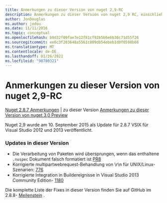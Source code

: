 ```yaml
---
title: Anmerkungen zu dieser Version von nuget 2,9-RC
description: Anmerkungen zu dieser Version von nuget 2,9 RC, einschließlich bekannter Probleme, Fehlerbehebungen, hinzugefügter Features und dcrs.
author: JonDouglas
ms.author: jodou
ms.date: 11/11/2016
ms.topic: conceptual
ms.openlocfilehash: b9d32f09fae7e12f81cf92b5b6e6b36c71d55f26
ms.sourcegitcommit: ee6c3f203648a5561c809db54ebeb1d0f0598b68
ms.translationtype: MT
ms.contentlocale: de-DE
ms.lasthandoff: 01/26/2021
ms.locfileid: "98780321"
---
```

# <a name="nuget-29-rc-release-notes"></a>Anmerkungen zu dieser Version von nuget 2,9-RC

[Nuget 2.8.7 Anmerkungen](../release-notes/nuget-2.8.7.md)  |  zu dieser Version [Anmerkungen zu dieser Version von nuget 3,0 Preview](../release-notes/nuget-3.0-preview.md)

Nuget 2,9 wurde am 10. September 2015 als Update für 2.8.7 VSIX für Visual Studio 2012 und 2013 veröffentlicht.

### <a name="updates-in-this-release"></a>Updates in dieser Version

* Die Verarbeitung von Paketen wird übersprungen, wenn das enthaltene `.nuspec` Dokument falsch formatiert ist [PR8](https://github.com/NuGet/NuGet2/pull/8)
* Korrigierte multipartwebrequest-Behandlung von \r\n für UNIX/Linux-Szenarien: [776](https://github.com/NuGet/Home/issues/776)
* Korrigierte Integration in Buildereignisse in Visual Studio 2013 Community Edition- [1180](https://github.com/NuGet/Home/issues/1180)


Die komplette Liste der Fixes in dieser Version finden Sie auf GitHub im 2.8.8- [Meilenstein](https://github.com/NuGet/Home/issues?q=milestone%3A2.8.8+is%3Aclosed) .
